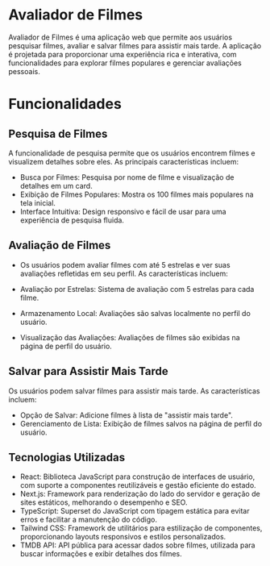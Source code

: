 # Avaliador de Filmes
Avaliador de Filmes é uma aplicação web que permite aos usuários pesquisar filmes, avaliar e salvar filmes para assistir mais tarde. A aplicação é projetada para proporcionar uma experiência rica e interativa, com funcionalidades para explorar filmes populares e gerenciar avaliações pessoais.

# Funcionalidades
## Pesquisa de Filmes
A funcionalidade de pesquisa permite que os usuários encontrem filmes e visualizem detalhes sobre eles. As principais características incluem:

* Busca por Filmes: Pesquisa por nome de filme e visualização de detalhes em um card.
* Exibição de Filmes Populares: Mostra os 100 filmes mais populares na tela inicial.
* Interface Intuitiva: Design responsivo e fácil de usar para uma experiência de pesquisa fluida.

## Avaliação de Filmes
* Os usuários podem avaliar filmes com até 5 estrelas e ver suas avaliações refletidas em seu perfil. As características incluem:

* Avaliação por Estrelas: Sistema de avaliação com 5 estrelas para cada filme.
* Armazenamento Local: Avaliações são salvas localmente no perfil do usuário.
* Visualização das Avaliações: Avaliações de filmes são exibidas na página de perfil do usuário.

## Salvar para Assistir Mais Tarde
Os usuários podem salvar filmes para assistir mais tarde. As características incluem:
* Opção de Salvar: Adicione filmes à lista de "assistir mais tarde".
* Gerenciamento de Lista: Exibição de filmes salvos na página de perfil do usuário.

## Tecnologias Utilizadas
* React: Biblioteca JavaScript para construção de interfaces de usuário, com suporte a componentes reutilizáveis e gestão eficiente do estado.
* Next.js: Framework para renderização do lado do servidor e geração de sites estáticos, melhorando o desempenho e SEO.
* TypeScript: Superset do JavaScript com tipagem estática para evitar erros e facilitar a manutenção do código.
* Tailwind CSS: Framework de utilitários para estilização de componentes, proporcionando layouts responsivos e estilos personalizados.
* TMDB API: API pública para acessar dados sobre filmes, utilizada para buscar informações e exibir detalhes dos filmes.